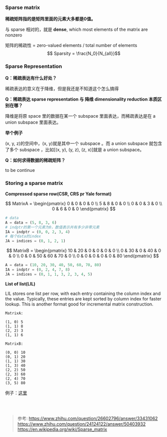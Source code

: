 ### Sparse matrix

**稀疏矩阵指的是矩阵里面的元素大多都是0值。**

与 sparse 相对的，就是 **dense**, which most elements of the matrix are nonzero

矩阵的稀疏性 = zero-valued elements / total number of elements
$$ Sparsity = \frac{N_0}{N_{all}}$$

### Sparse Representation

**Q：稀疏表达有什么好处？**

稀疏表达的意义在于降维，但是我还是不知道这个怎么搞得

**Q：稀疏表达 sparse representation 与 降维 dimensionality reduction 本质区别在哪？**

降维是将原 space 里的数据在某一个 subspace 里面表达，而稀疏表达是在 a union subspace 里面表达。

**举个例子**

(x, y, z)的空间中，(x, y)就是其中一个 subspace 。而 a union subspace 就包含了多个 subspace ，比如[(x, y), (y, z), (z, x)]就是 a union subspace。

**Q：如何求得数据的稀疏矩阵？**

to be continue

### Storing a sparse matrix

**Compressed sparse row(CSR, CRS pr Yale format)**

$$
MatrixA =
\begin{pmatrix}
  0 & 0 & 0 & 0 \\
  5 & 8 & 0 & 0 \\
  0 & 0 & 3 & 0 \\
  0 & 6 & 0 & 0
\end{pmatrix}
$$

```python
# data
A = data = (5, 8, 3, 6)
# indptr的第一个元素为0，数值表示共有多少非零元素
IA = indptr = (0, 0, 2, 3, 4)
# 每个data的index
JA = indices = (0, 1, 2, 1)
```

$$
MatrixB =
\begin{pmatrix}
  10 & 20 & 0 & 0 & 0 & 0 \\
  0 & 30 & 0 & 40 & 0 & 0 \\
  0 & 0 & 50 & 60 & 70 & 0 \\
  0 & 0 & 0 & 0 & 0 & 80
\end{pmatrix}
$$

```python
A = data = (10, 20, 30, 40, 50, 60, 70, 80)
IA = indptr = (0, 2, 4, 7, 8)
JA = indices = (0, 1, 1, 3, 2, 3, 4, 5)
```

**List of list(LIL)**

LIL stores one list per row, with each entry containing the column index and the value. Typically, these entries are kept sorted by column index for faster lookup. This is another format good for incremental matrix construction.

```
MatrixA:

(1, 0) 5
(1, 1) 8
(2, 2) 3
(1, 1) 6

MatrixB:

(0, 0) 10
(0, 1) 20
(1, 1) 30
(1, 3) 40
(2, 2) 50
(2, 3) 60
(2, 4) 70
(3, 5) 80
```

例子：[这里](https://en.wikipedia.org/wiki/Sparse_matrix#Compressed_sparse_row_.28CSR.2C_CRS_or_Yale_format.29)

<br />
<br />

>参考:
https://www.zhihu.com/question/26602796/answer/33431062
https://www.zhihu.com/question/24124122/answer/50403932
https://en.wikipedia.org/wiki/Sparse_matrix
